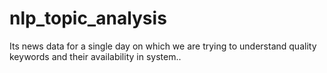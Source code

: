 # nlp_topic_analysis
Its news data for a single day on which we are trying to understand quality keywords and their availability in system..
